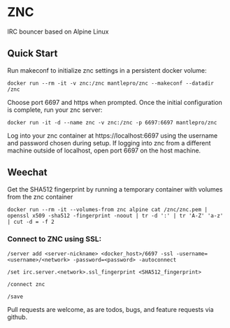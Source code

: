 # ZNC

IRC bouncer based on Alpine Linux

## Quick Start

Run makeconf to initialize znc settings in a persistent docker volume:

    docker run --rm -it -v znc:/znc mantlepro/znc --makeconf --datadir /znc

Choose port 6697 and https when prompted. Once the initial configuration is complete, run your znc server:

    docker run -it -d --name znc -v znc:/znc -p 6697:6697 mantlepro/znc

Log into your znc container at https://localhost:6697 using the username and password chosen during setup. If logging into znc from a different machine outside of localhost, open port 6697 on the host machine.

## Weechat

Get the SHA512 fingerprint by running a temporary container with volumes from the znc container

    docker run --rm -it --volumes-from znc alpine cat /znc/znc.pem | openssl x509 -sha512 -fingerprint -noout | tr -d ':' | tr 'A-Z' 'a-z' | cut -d = -f 2

### Connect to ZNC using SSL:

    /server add <server-nickname> <docker_host>/6697 -ssl -username=<username>/<network> -password=<password> -autoconnect

    /set irc.server.<network>.ssl_fingerprint <SHA512_fingerprint>

    /connect znc

    /save

Pull requests are welcome, as are todos, bugs, and feature requests via github.
